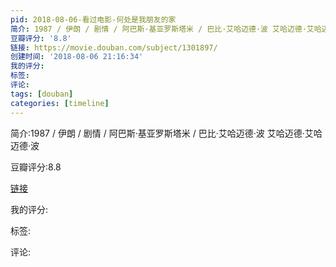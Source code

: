 ```yaml
---
pid: 2018-08-06-看过电影-何处是我朋友的家
简介: 1987 / 伊朗 / 剧情 / 阿巴斯·基亚罗斯塔米 / 巴比·艾哈迈德·波 艾哈迈德·艾哈迈德·波
豆瓣评分: '8.8'
链接: https://movie.douban.com/subject/1301897/
创建时间: '2018-08-06 21:16:34'
我的评分:
标签:
评论:
tags: [douban]
categories: [timeline]
---
```

简介:1987 / 伊朗 / 剧情 / 阿巴斯·基亚罗斯塔米 / 巴比·艾哈迈德·波 艾哈迈德·艾哈迈德·波

豆瓣评分:8.8

[链接](https://movie.douban.com/subject/1301897/)

我的评分:

标签:

评论:

